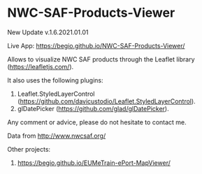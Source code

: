 # NWC-SAF-Products-Viewer

New Update v.1.6.2021.01.01

Live App: https://begio.github.io/NWC-SAF-Products-Viewer/

Allows to visualize NWC SAF products through the Leaflet library (https://leafletjs.com/).

It also uses the following plugins:
1. Leaflet.StyledLayerControl (https://github.com/davicustodio/Leaflet.StyledLayerControl).
2. glDatePicker (https://github.com/glad/glDatePicker).

Any comment or advice, please do not hesitate to contact me.

Data from http://www.nwcsaf.org/

Other projects:
1. https://begio.github.io/EUMeTrain-ePort-MapViewer/
